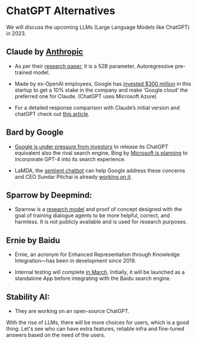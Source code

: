 # ChatGPT Alternatives

We will discuss the upcoming LLMs (Large Language Models like ChatGPT) in 2023.

## **Claude** by [Anthropic](https://www.anthropic.com/)

* As per their [research paper](https://arxiv.org/pdf/2212.08073.pdf), it is a 52B parameter, Autoregressive pre-trained model.
    
* Made by ex-OpenAI employees, Google has [invested $300 million](https://www.theverge.com/2023/2/3/23584540/google-anthropic-investment-300-million-openai-chatgpt-rival-claude) in this startup to get a 10% stake in the company and make ‘Google cloud’ the preferred one for Claude. (ChatGPT uses Microsoft Azure)
    
* For a detailed response comparison with Claude’s initial version and chatGPT check out [this article](https://blog.cerebrium.ai/how-does-claude-the-new-llm-from-anthropic-compare-to-chatgpt-a-serious-cont-a71dd5a59bab).
    

## **Bard** by Google

* [Google is under pressure from investors](https://techcrunch.com/2023/02/03/google-best-yet-to-come-ai-journey-faces-potential-disruption-openai-chatgpt/) to release its ChatGPT equivalent also the rival search engine, Bing by [Microsoft is planning](https://techcrunch.com/2023/02/01/report-microsoft-plans-to-update-bing-with-a-faster-version-of-chatgpt-in-the-coming-weeks/) to incorporate GPT-4 into its search experience.
    
* LaMDA, the [sentient chatbot](https://www.bbc.com/news/technology-61784011) can help Google address these concerns and CEO Sundar Pitchai is already [working on it](https://www.techradar.com/news/google-is-ready-to-take-on-chatgpt-and-well-see-its-ai-masterplan-any-day-now).
    

## **Sparrow** by Deepmind:

* Sparrow is a [research model](https://medium.com/illumination/secrets-of-deepminds-sparrow-a-big-competitor-of-chatgpt-9838a90cefb8) and proof of concept designed with the goal of training dialogue agents to be more helpful, correct, and harmless. It is not publicly available and is used for research purposes.
    

## **Ernie** by Baidu

* Ernie, an acronym for Enhanced Representation through Knowledge Integration—has been in development since 2019.
    
* Internal testing will complete [in March](https://www.techspot.com/news/97522-china-baidu-launch-chatgpt-style-service-called-ernie.html). Initially, it will be launched as a standalone App before integrating with the Baidu search engine.
    

## Stability AI:

* They are working on an open-source ChatGPT.
    

With the rise of LLMs, there will be more choices for users, which is a good thing. Let's see who can have extra features, reliable infra and fine-tuned answers based on the need of the users.